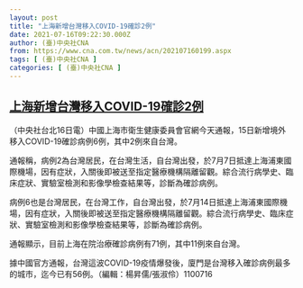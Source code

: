 ```yaml
---
layout: post
title: "上海新增台灣移入COVID-19確診2例"
date: 2021-07-16T09:22:30.000Z
author: (臺)中央社CNA
from: https://www.cna.com.tw/news/acn/202107160199.aspx
tags: [ (臺)中央社CNA ]
categories: [ (臺)中央社CNA ]
---
```

<!--1626427350000-->
[上海新增台灣移入COVID-19確診2例](https://www.cna.com.tw/news/acn/202107160199.aspx)
------

<div>
<div></div><div class="paragraph"><p>（中央社台北16日電）中國上海市衛生健康委員會官網今天通報，15日新增境外移入COVID-19確診病例6例，其中2例來自台灣。</p><p>通報稱，病例2為台灣居民，在台灣生活，自台灣出發，於7月7日抵達上海浦東國際機場，因有症狀，入關後即被送至指定醫療機構隔離留觀。綜合流行病學史、臨床症狀、實驗室檢測和影像學檢查結果等，診斷為確診病例。</p><p>病例6也是台灣居民，在台灣工作，自台灣出發，於7月14日抵達上海浦東國際機場，因有症狀，入關後即被送至指定醫療機構隔離留觀。綜合流行病學史、臨床症狀、實驗室檢測和影像學檢查結果等，診斷為確診病例。</p><p>通報顯示，目前上海在院治療確診病例有71例，其中11例來自台灣。</p><p>據中國官方通報，台灣這波COVID-19疫情爆發後，廈門是台灣移入確診病例最多的城市，迄今已有56例。（編輯：楊昇儒/張淑伶）1100716</p></div>
</div>
